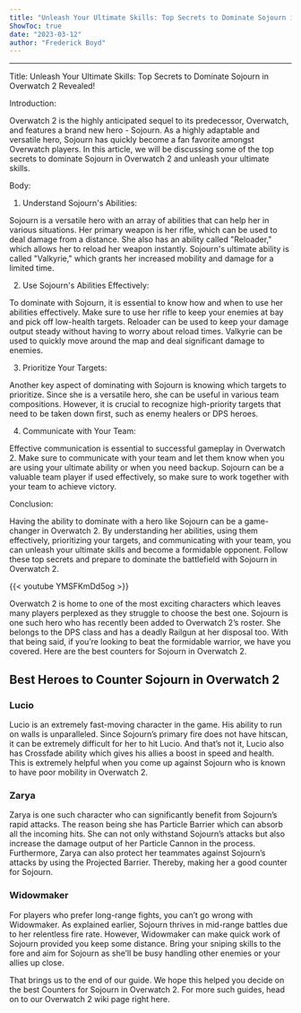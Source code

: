 ```yaml
---
title: "Unleash Your Ultimate Skills: Top Secrets to Dominate Sojourn in Overwatch 2 Revealed!"
ShowToc: true 
date: "2023-03-12"
author: "Frederick Boyd"
---
```

*****
Title: Unleash Your Ultimate Skills: Top Secrets to Dominate Sojourn in Overwatch 2 Revealed!

Introduction:

Overwatch 2 is the highly anticipated sequel to its predecessor, Overwatch, and features a brand new hero - Sojourn. As a highly adaptable and versatile hero, Sojourn has quickly become a fan favorite amongst Overwatch players. In this article, we will be discussing some of the top secrets to dominate Sojourn in Overwatch 2 and unleash your ultimate skills.

Body:

1. Understand Sojourn's Abilities:

Sojourn is a versatile hero with an array of abilities that can help her in various situations. Her primary weapon is her rifle, which can be used to deal damage from a distance. She also has an ability called "Reloader," which allows her to reload her weapon instantly. Sojourn's ultimate ability is called "Valkyrie," which grants her increased mobility and damage for a limited time.

2. Use Sojourn's Abilities Effectively:

To dominate with Sojourn, it is essential to know how and when to use her abilities effectively. Make sure to use her rifle to keep your enemies at bay and pick off low-health targets. Reloader can be used to keep your damage output steady without having to worry about reload times. Valkyrie can be used to quickly move around the map and deal significant damage to enemies.

3. Prioritize Your Targets:

Another key aspect of dominating with Sojourn is knowing which targets to prioritize. Since she is a versatile hero, she can be useful in various team compositions. However, it is crucial to recognize high-priority targets that need to be taken down first, such as enemy healers or DPS heroes.

4. Communicate with Your Team:

Effective communication is essential to successful gameplay in Overwatch 2. Make sure to communicate with your team and let them know when you are using your ultimate ability or when you need backup. Sojourn can be a valuable team player if used effectively, so make sure to work together with your team to achieve victory.

Conclusion:

Having the ability to dominate with a hero like Sojourn can be a game-changer in Overwatch 2. By understanding her abilities, using them effectively, prioritizing your targets, and communicating with your team, you can unleash your ultimate skills and become a formidable opponent. Follow these top secrets and prepare to dominate the battlefield with Sojourn in Overwatch 2.

{{< youtube YMSFKmDd5og >}} 



Overwatch 2 is home to one of the most exciting characters which leaves many players perplexed as they struggle to choose the best one. Sojourn is one such hero who has recently been added to Overwatch 2’s roster. She belongs to the DPS class and has a deadly Railgun at her disposal too. With that being said, if you’re looking to beat the formidable warrior, we have you covered. Here are the best counters for Sojourn in Overwatch 2.
 
## Best Heroes to Counter Sojourn in Overwatch 2
 
### Lucio
 
Lucio is an extremely fast-moving character in the game. His ability to run on walls is unparalleled. Since Sojourn’s primary fire does not have hitscan, it can be extremely difficult for her to hit Lucio. And that’s not it, Lucio also has Crossfade ability which gives his allies a boost in speed and health. This is extremely helpful when you come up against Sojourn who is known to have poor mobility in Overwatch 2.
 

 
### Zarya
 
Zarya is one such character who can significantly benefit from Sojourn’s rapid attacks. The reason being she has Particle Barrier which can absorb all the incoming hits. She can not only withstand Sojourn’s attacks but also increase the damage output of her Particle Cannon in the process. Furthermore, Zarya can also protect her teammates against Sojourn’s attacks by using the Projected Barrier. Thereby, making her a good counter for Sojourn.
 
### Widowmaker
 
For players who prefer long-range fights, you can’t go wrong with Widowmaker. As explained earlier, Sojourn thrives in mid-range battles due to her relentless fire rate. However, Widowmaker can make quick work of Sojourn provided you keep some distance. Bring your sniping skills to the fore and aim for Sojourn as she’ll be busy handling other enemies or your allies up close.
 
That brings us to the end of our guide. We hope this helped you decide on the best Counters for Sojourn in Overwatch 2. For more such guides, head on to our Overwatch 2 wiki page right here.




